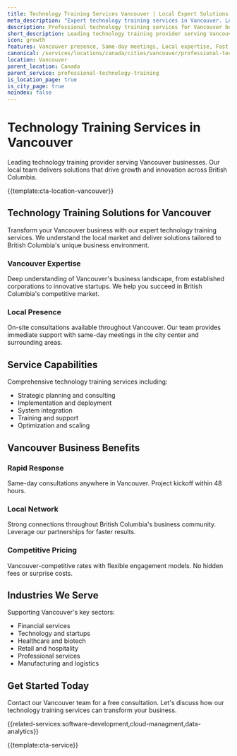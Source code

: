 ```yaml
---
title: Technology Training Services Vancouver | Local Expert Solutions
meta_description: "Expert technology training services in Vancouver. Local team, same-day consultations, proven results. Transform your business today."
description: Professional technology training services for Vancouver businesses
short_description: Leading technology training provider serving Vancouver and British Columbia.
icon: growth
features: Vancouver presence, Same-day meetings, Local expertise, Fast deployment, Competitive rates, Proven track record
canonical: /services/locations/canada/cities/vancouver/professional-technology-training-vancouver.html
location: Vancouver
parent_location: Canada
parent_service: professional-technology-training
is_location_page: true
is_city_page: true
noindex: false
---
```


# Technology Training Services in Vancouver

Leading technology training provider serving Vancouver businesses. Our local team delivers solutions that drive growth and innovation across British Columbia.

{{template:cta-location-vancouver}}

## Technology Training Solutions for Vancouver

Transform your Vancouver business with our expert technology training services. We understand the local market and deliver solutions tailored to British Columbia's unique business environment.

### Vancouver Expertise

Deep understanding of Vancouver's business landscape, from established corporations to innovative startups. We help you succeed in British Columbia's competitive market.

### Local Presence

On-site consultations available throughout Vancouver. Our team provides immediate support with same-day meetings in the city center and surrounding areas.

## Service Capabilities

Comprehensive technology training services including:
- Strategic planning and consulting
- Implementation and deployment
- System integration
- Training and support
- Optimization and scaling

## Vancouver Business Benefits

### Rapid Response
Same-day consultations anywhere in Vancouver. Project kickoff within 48 hours.

### Local Network
Strong connections throughout British Columbia's business community. Leverage our partnerships for faster results.

### Competitive Pricing
Vancouver-competitive rates with flexible engagement models. No hidden fees or surprise costs.

## Industries We Serve

Supporting Vancouver's key sectors:
- Financial services
- Technology and startups
- Healthcare and biotech
- Retail and hospitality
- Professional services
- Manufacturing and logistics

## Get Started Today

Contact our Vancouver team for a free consultation. Let's discuss how our technology training services can transform your business.

{{related-services:software-development,cloud-managment,data-analytics}}

{{template:cta-service}}
